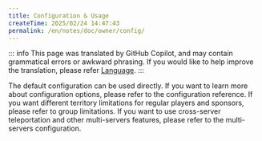```yaml
---
title: Configuration & Usage
createTime: 2025/02/24 14:47:43
permalink: /en/notes/doc/owner/config/
---
```


::: info
This page was translated by GitHub Copilot, and may contain grammatical errors or awkward phrasing.
If you would like to help improve the translation, please refer [Language](/en/notes/doc/owner/config-ref/languages/).
:::

<LinkCard title="Configuration Reference" href="/en/notes/doc/owner/config-ref/overview/" icon="fluent-emoji-flat:bookmark-tabs">
    The default configuration can be used directly. If you want to learn more about configuration options, please refer to the configuration reference.
</LinkCard>

<LinkCard title="Group Limitations" href="/en/notes/doc/owner/other/multi-limitations/" icon="fluent-emoji-flat:bar-chart">
    If you want different territory limitations for regular players and sponsors, please refer to group limitations.
</LinkCard>

<LinkCard title="Multi Servers" href="/en/notes/doc/owner/other/multi-server/" icon="emojione-v1:three-networked-computers">
    If you want to use cross-server teleportation and other multi-servers features, please refer to the multi-servers configuration.
</LinkCard>